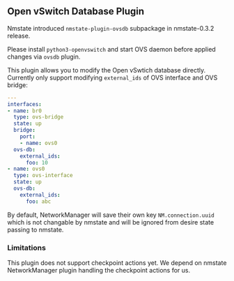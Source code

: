 ## Open vSwitch Database Plugin

Nmstate introduced `nmstate-plugin-ovsdb` subpackage in nmstate-0.3.2 release.

Please install `python3-openvswitch` and start OVS daemon before applied
changes via `ovsdb` plugin.

This plugin allows you to modify the Open vSwtich database directly.
Currently only support modifying `external_ids` of OVS interface and OVS
bridge:

```yml
---
interfaces:
- name: br0
  type: ovs-bridge
  state: up
  bridge:
    port:
    - name: ovs0
  ovs-db:
    external_ids:
      foo: 10
- name: ovs0
  type: ovs-interface
  state: up
  ovs-db:
    external_ids:
      foo: abc
```

By default, NetworkManager will save their own key `NM.connection.uuid` which
is not changable by nmstate and will be ignored from desire state passing to
nmstate.

### Limitations

This plugin does not support checkpoint actions yet. We depend on
nmstate NetworkManager plugin handling the checkpoint actions for us.
